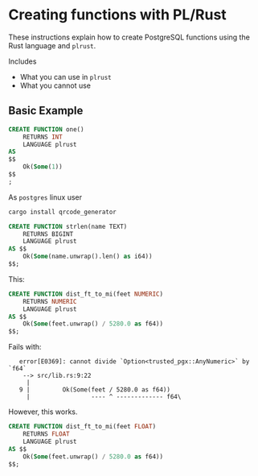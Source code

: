 # Creating functions with PL/Rust

These instructions explain how to create PostgreSQL functions using the Rust
language and `plrust`.

Includes

* What you can use in `plrust`
* What you cannot use


## Basic Example

```sql
CREATE FUNCTION one()
    RETURNS INT
    LANGUAGE plrust
AS
$$
    Ok(Some(1))
$$
;
```

As `postgres` linux user

```bash
cargo install qrcode_generator
```


```sql
CREATE FUNCTION strlen(name TEXT)
    RETURNS BIGINT
    LANGUAGE plrust
AS $$
    Ok(Some(name.unwrap().len() as i64))
$$;
```

This:

```sql
CREATE FUNCTION dist_ft_to_mi(feet NUMERIC)
    RETURNS NUMERIC
    LANGUAGE plrust
AS $$
    Ok(Some(feet.unwrap() / 5280.0 as f64))
$$;

```

Fails with:

```
   error[E0369]: cannot divide `Option<trusted_pgx::AnyNumeric>` by `f64`
    --> src/lib.rs:9:22
     |
   9 |         Ok(Some(feet / 5280.0 as f64))
     |                 ---- ^ ------------- f64\
```


However, this works.

```sql
CREATE FUNCTION dist_ft_to_mi(feet FLOAT)
    RETURNS FLOAT
    LANGUAGE plrust
AS $$
    Ok(Some(feet.unwrap() / 5280.0 as f64))
$$;
```